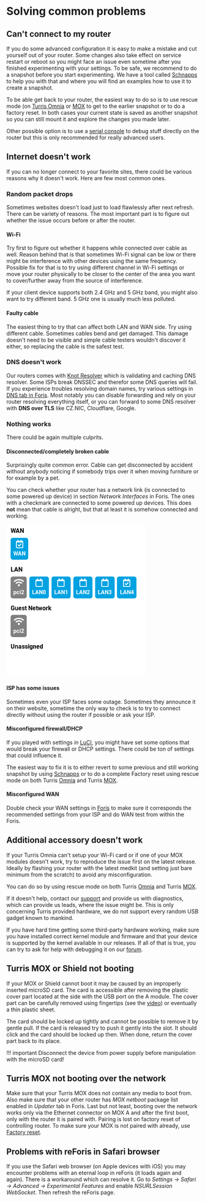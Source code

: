 # Solving common problems

## Can't connect to my router

If you do some advanced configuration it is easy to make a mistake and cut
yourself out of your router. Some changes also take effect on service restart
or reboot so you might face an issue even sometime after you finished
experimenting with your settings. To be safe, we recommend to do a snapshot
before you start experimenting. We have a tool called
[Schnapps](../geek/schnapps/schnapps.md) to help you with that and where you
will find an examples how to use it to create a snapshot.

To be able get back to your router, the easiest way to do so is to use
rescue mode (on [Turris Omnia](../hw/omnia/rescue-modes.md) or
[MOX](../hw/mox/rescue-modes.md) to get to the earlier snapshot or to do a
factory reset. In both cases your current state is saved as another snapshot so
you can still mount it and explore the changes you made later.

Other possible option is to use a [serial console](../hw/serial.md) to debug
stuff directly on the router but this is only recommended for really advanced
users.

## Internet doesn't work

If you can no longer connect to your favorite sites, there could be various
reasons why it doesn't work. Here are few most common ones.

### Random packet drops

Sometimes websites doesn't load just to load flawlessly after next refresh.
There can be variety of reasons. The most important part is to figure out
whether the issue occurs before or after the router.

#### Wi-Fi

Try first to figure out whether it happens while connected over cable as well.
Reason behind that is that sometimes Wi-Fi signal can be low or there might be
interference with other devices using the same frequency. Possible fix for that
is to try using different channel in Wi-Fi settings or move your router
physically to be closer to the center of the area you want to cover/further
away from the source of interference.

If your client device supports both 2.4 GHz and 5 GHz band, you might also want
to try different band. 5 GHz one is usually much less polluted.

#### Faulty cable

The easiest thing to try that can affect both LAN and WAN side. Try using different
cable. Sometimes cables bend and get damaged. This damage doesn't need to be
visible and simple cable testers wouldn't discover it either, so replacing the
cable is the safest test.

### DNS doesn't work

Our routers comes with [Knot Resolver](https://www.knot-resolver.cz) which is
validating and caching DNS resolver. Some ISPs break DNSSEC and therefor some
DNS queries will fail.  If you experience troubles resolving domain names, try
various settings in [DNS tab in Foris](foris/dns/foris-dns.md). Most notably
you can disable forwarding and rely on your router resolving everything itself,
or you can forward to some DNS resolver with **DNS over TLS** like CZ.NIC,
Cloudflare, Google.

### Nothing works

There could be again multiple culprits.

#### Disconnected/completely broken cable

Surprisingly quite common error. Cable can get disconnected by accident without
anybody noticing if somebody trips over it when moving furniture or for
example by a pet.

You can check whether your router has a network link (is connected to some
powered up device) in section _Network Interfaces_ in Foris. The ones with a
checkmark are connected to some powered up devices. This does **not** mean
that cable is alright, but that at least it is somehow connected and working.

![Interfaces](interfaces.png)

#### ISP has some issues

Sometimes even your ISP faces some outage. Sometimes they announce it on their
website, sometime the only way to check is to try to connect directly without
using the router if possible or ask your ISP.

#### Misconfigured firewall/DHCP

If you played with settings in [LuCI](luci/luci.md), you might have set some
options that would break your firewall or DHCP settings. There could be ton of
settings that could influence it.

The easiest way to fix it is to either revert to some previous and still working
snapshot by using [Schnapps](../geek/schnapps/schnapps.md) or to do a complete
Factory reset using rescue mode on both Turris
[Omnia](../hw/omnia/rescue-modes.md) and Turris
[MOX](../hw/mox/rescue-modes.md).

#### Misconfigured WAN

Double check your WAN settings in [Foris](foris/wan/foris-wan.md) to make sure
it corresponds the recommended settings from your ISP and do WAN test from
within the Foris.

## Additional accessory doesn't work

If your Turris Omnia can't setup your Wi-Fi card or if one of your MOX modules doesn't
work, try to reproduce the issue first on the latest release. Ideally by
flashing your router with the latest medkit (and setting just bare minimum from
the scratch) to avoid any misconfiguration.

You can do so by using rescue mode on both Turris
[Omnia](../hw/omnia/rescue-modes.md) and Turris
[MOX](../hw/mox/rescue-modes.md).

If it doesn't help, contact our [support](support.md) and provide us with
diagnostics, which can provide us leads, where the issue might be. This is only
concerning Turris provided hardware, we do not support every random USB gadget
known to mankind.

If you have hard time getting some third-party hardware working, make sure you have
installed correct kernel module and firmware and that your device is supported
by the kernel available in our releases. If all of that is true, you can try to
ask for help with debugging it on our [forum](https://forum.turris.cz).

## Turris MOX or Shield not booting

If your MOX or Shield cannot boot it may be caused by an improperly inserted
microSD card. The card is accessible after removing the plastic cover
part located at the side with the USB port on the A module. The cover part
can be carefully removed using fingertips (see
the [video](https://www.youtube.com/watch?v=yL8Rpo0Wshc)) or eventually
a thin plastic sheet.

The card should be locked up tightly and cannot be possible to remove it by
gentle pull. If the card is released try to push it gently into the slot. It
should click and the card should be locked up then. When done, return
the cover part back to its place.

!!! important
    Disconnect the device from power supply before manipulation with
    the microSD card!

## Turris MOX not booting over the network

Make sure that your Turris MOX does not contain any media to boot from. Also
make sure that your other router has _MOX netboot_ package list enabled in
_Updater_ tab in Foris. Last but not least, booting over the network works
only via the Ethernet connector on MOX A and after the first boot, only with
the router it is paired with. Pairing is lost on factory reset of controlling
router. To make sure your MOX is not paired with already, use [Factory
reset](../hw/mox/rescue-modes.md#rollback-to-factory-reset).

## Problems with reForis in Safari browser

If you use the Safari web browser (on Apple devices with iOS) you may encounter
problems with an eternal loop in reForis (it loads again and again). There
is a workaround which can resolve it. Go to _Settings → Safari → Advanced
→ Experimental Features_ and enable _NSURLSession WebSocket_. Then refresh
the reForis page.
